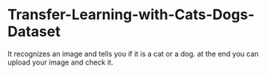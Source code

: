 # Transfer-Learning-with-Cats-Dogs-Dataset
It recognizes an image and tells you if it is a cat or a dog. at the end you can upload your image and check it.

